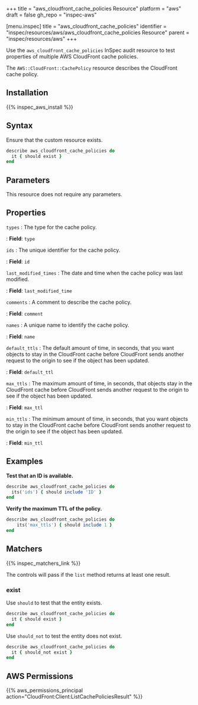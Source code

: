 +++
title = "aws_cloudfront_cache_policies Resource"
platform = "aws"
draft = false
gh_repo = "inspec-aws"

[menu.inspec]
title = "aws_cloudfront_cache_policies"
identifier = "inspec/resources/aws/aws_cloudfront_cache_policies Resource"
parent = "inspec/resources/aws"
+++

Use the `aws_cloudfront_cache_policies` InSpec audit resource to test properties of multiple AWS CloudFront cache policies.

The `AWS::CloudFront::CachePolicy` resource describes the CloudFront cache policy.

## Installation

{{% inspec_aws_install %}}

## Syntax

Ensure that the custom resource exists.

```ruby
describe aws_cloudfront_cache_policies do
  it { should exist }
end
```

## Parameters

This resource does not require any parameters.

## Properties

`types`
: The type for the cache policy.

: **Field**: `type`

`ids`
: The unique identifier for the cache policy.

: **Field**: `id`

`last_modified_times`
: The date and time when the cache policy was last modified.

: **Field**: `last_modified_time`

`comments`
: A comment to describe the cache policy.

: **Field**: `comment`

`names`
: A unique name to identify the cache policy.

: **Field**: `name`

`default_ttls`
: The default amount of time, in seconds, that you want objects to stay in the CloudFront cache before CloudFront sends another request to the origin to see if the object has been updated.

: **Field**: `default_ttl`

`max_ttls`
: The maximum amount of time, in seconds, that objects stay in the CloudFront cache before CloudFront sends another request to the origin to see if the object has been updated.

: **Field**: `max_ttl`

`min_ttls`
: The minimum amount of time, in seconds, that you want objects to stay in the CloudFront cache before CloudFront sends another request to the origin to see if the object has been updated.

: **Field**: `min_ttl`

## Examples

**Test that an ID is available.**

```ruby
describe aws_cloudfront_cache_policies do
  its('ids') { should include 'ID' }
end
```

**Verify the maximum TTL of the policy.**

```ruby
describe aws_cloudfront_cache_policies do
    its('max_ttls') { should include 1 }
end
```

## Matchers

{{% inspec_matchers_link %}}

The controls will pass if the `list` method returns at least one result.

### exist

Use `should` to test that the entity exists.

```ruby
describe aws_cloudfront_cache_policies do
  it { should exist }
end
```

Use `should_not` to test the entity does not exist.

```ruby
describe aws_cloudfront_cache_policies do
  it { should_not exist }
end
```

## AWS Permissions

{{% aws_permissions_principal action="CloudFront:Client:ListCachePoliciesResult" %}}

